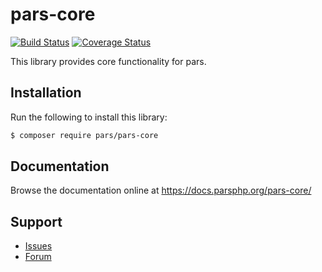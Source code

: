 # pars-core

[![Build Status](https://travis-ci.com/robertkleinschuster/pars-core.svg?branch=master)](https://travis-ci.com/robertkleinschuster/pars-core)
[![Coverage Status](https://coveralls.io/repos/github/robertkleinschuster/pars-core/badge.svg?branch=master)](https://coveralls.io/github/robertkleinschuster/pars-core?branch=master)

This library provides core functionality for pars.

## Installation

Run the following to install this library:

```bash
$ composer require pars/pars-core
```

## Documentation

Browse the documentation online at https://docs.parsphp.org/pars-core/

## Support

* [Issues](https://github.com/robertkleinschuster/pars-core/issues/)
* [Forum](https://discourse.parsphp.org/)
